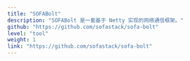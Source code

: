 ```yaml
---
title: "SOFABolt"
description: "SOFABolt 是一套基于 Netty 实现的网络通信框架。"
github: "https://github.com/sofastack/sofa-bolt"
level: "tool"
weight: 1
link: "https://github.com/sofastack/sofa-bolt"
---
```

